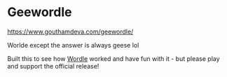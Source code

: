 # Geewordle

https://www.gouthamdeva.com/geewordle/

Worlde except the answer is always geese lol

Built this to see how [Wordle](https://powerlanguage.co.uk/wordle/) worked and have fun with it - but please play and support the official release! 
